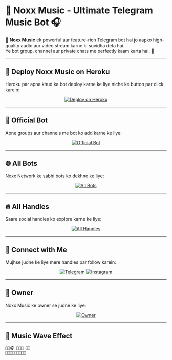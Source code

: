 # 🎵 Noxx Music - Ultimate Telegram Music Bot 🎧

🌟 **Noxx Music** ek powerful aur feature-rich Telegram bot hai jo aapko high-quality audio aur video stream karne ki suvidha deta hai.  
Ye bot group, channel aur private chats me perfectly kaam karta hai. 🚀  

---

## 🚀 **Deploy Noxx Music on Heroku**
Heroku par apna khud ka bot deploy karne ke liye niche ke button par click karein:  
<p align="center">
    <a href="https://dashboard.heroku.com/new?template=https://github.com/powerfulboys123/NoxxMusic">
        <img src="https://img.shields.io/badge/Deploy%20to-Heroku-7056bf?style=for-the-badge&logo=heroku" alt="Deploy on Heroku">
    </a>
</p>

---

## 🎯 **Official Bot**
Apne groups aur channels me bot ko add karne ke liye:  
<p align="center">
    <a href="https://t.me/music4vcbot">
        <img src="https://img.shields.io/badge/Official%20Bot-Add%20Now-29ABE2?style=for-the-badge&logo=telegram" alt="Official Bot">
    </a>
</p>

---

## 🌐 **All Bots**
Noxx Network ke sabhi bots ko dekhne ke liye:  
<p align="center">
    <a href="https://t.me/NoxxNetwork/15">
        <img src="https://img.shields.io/badge/All%20Bots-Explore-FF6347?style=for-the-badge&logo=telegram" alt="All Bots">
    </a>
</p>

---

## 🔥 **All Handles**
Saare social handles ko explore karne ke liye:  
<p align="center">
    <a href="https://t.me/addlist/RpDpFE1rHFFiYWJl">
        <img src="https://img.shields.io/badge/All%20Handles-Explore%20More-6a5acd?style=for-the-badge&logo=telegram" alt="All Handles">
    </a>
</p>

---

## 💫 **Connect with Me**
Mujhse judne ke liye mere handles par follow karein:  
<p align="center">
    <a href="https://t.me/WTF_WhyMeeh">
        <img src="https://img.shields.io/badge/Telegram-Contact-0088cc?style=for-the-badge&logo=telegram" alt="Telegram">
    </a>
    <a href="https://instagram.com/Yaduwanshi_Nand">
        <img src="https://img.shields.io/badge/Instagram-Yaduwanshi_Nand-E1306C?style=for-the-badge&logo=instagram" alt="Instagram">
    </a>
</p>

---

## 👑 **Owner**
Noxx Music ke owner se judne ke liye:  
<p align="center">
    <a href="https://t.me/WTF_WhyMeeh">
        <img src="https://img.shields.io/badge/Owner-Contact-2ECC71?style=for-the-badge&logo=telegram" alt="Owner">
    </a>
</p>

---

## 🌊 **Music Wave Effect**
```css
🎵🎶🎧 🎷🎸🥁 🎺🎤  
🌊🌊🌊🌊🌊🌊🌊🌊🌊
